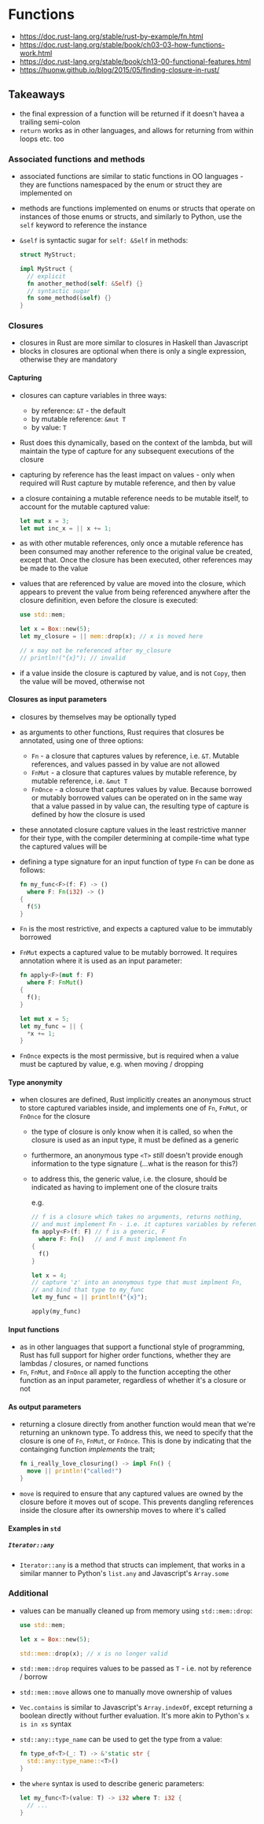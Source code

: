 # Functions

- https://doc.rust-lang.org/stable/rust-by-example/fn.html
- https://doc.rust-lang.org/stable/book/ch03-03-how-functions-work.html
- https://doc.rust-lang.org/stable/book/ch13-00-functional-features.html
- https://huonw.github.io/blog/2015/05/finding-closure-in-rust/

## Takeaways

- the final expression of a function will be returned if it doesn't havea a
  trailing semi-colon
- `return` works as in other languages, and allows for returning from within
  loops etc. too

### Associated functions and methods

- associated functions are similar to static functions in OO languages - they
  are functions namespaced by the enum or struct they are implemented on
- methods are functions implemented on enums or structs that operate on
  instances of those enums or structs, and similarly to Python, use the `self`
  keyword to reference the instance
- `&self` is syntactic sugar for `self: &Self` in methods:

  ```rust
  struct MyStruct;

  impl MyStruct {
    // explicit
    fn another_method(self: &Self) {}
    // syntactic sugar
    fn some_method(&self) {}
  }
  ```

### Closures

- closures in Rust are more similar to closures in Haskell than Javascript
- blocks in closures are optional when there is only a single expression,
  otherwise they are mandatory

#### Capturing

- closures can capture variables in three ways:
  - by reference: `&T` - the default
  - by mutable reference: `&mut T`
  - by value: `T`
- Rust does this dynamically, based on the context of the lambda, but will
  maintain the type of capture for any subsequent executions of the closure
- capturing by reference has the least impact on values - only when required
  will Rust capture by mutable reference, and then by value
- a closure containing a mutable reference needs to be mutable itself, to
  account for the mutable captured value:

  ```rust
  let mut x = 3;
  let mut inc_x = || x += 1;
  ```

- as with other mutable references, only once a mutable reference has been
  consumed may another reference to the original value be created, except
  that. Once the closure has been executed, other references may be made to
  the value
- values that are referenced by value are moved into the closure, which appears
  to prevent the value from being referenced anywhere after the closure
  definition, even before the closure is executed:

  ```rust
  use std::mem;

  let x = Box::new(5);
  let my_closure = || mem::drop(x); // x is moved here

  // x may not be referenced after my_closure
  // println!("{x}"); // invalid
  ```

- if a value inside the closure is captured by value, and is not `Copy`, then the
  value will be moved, otherwise not

#### Closures as input parameters

- closures by themselves may be optionally typed
- as arguments to other functions, Rust requires that closures be annotated,
  using one of three options:
  - `Fn` - a closure that captures values by reference, i.e. `&T`. Mutable
    references, and values passed in by value are not allowed
  - `FnMut` - a closure that captures values by mutable reference, by
    mutable reference, i.e. `&mut T`
  - `FnOnce` - a closure that captures values by value. Because borrowed or
    mutably borrowed values can be operated on in the same way that a value
    passed in by value can, the resulting type of capture is defined by how
    the closure is used
- these annotated closure capture values in the least restrictive manner for
  their type, with the compiler determining at compile-time what type the
  captured values will be
- defining a type signature for an input function of type `Fn` can be done as
  follows:

  ```rust
  fn my_func<F>(f: F) -> ()
    where F: Fn(i32) -> ()
  {
    f(5)
  }
  ```

- `Fn` is the most restrictive, and expects a captured value to be immutably
  borrowed
- `FnMut` expects a captured value to be mutably borrowed. It requires
  annotation where it is used as an input parameter:

  ```rust
  fn apply<F>(mut f: F)
    where F: FnMut()
  {
    f();
  }

  let mut x = 5;
  let my_func = || {
    *x += 1;
  }
  ```

- `FnOnce` expects is the most permissive, but is required when a value must be
  captured by value, e.g. when moving / dropping

#### Type anonymity

- when closures are defined, Rust implicitly creates an anonymous struct to
  store captured variables inside, and implements one of `Fn`, `FnMut`, or
  `FnOnce` for the closure

  - the type of closure is only know when it is called, so when the closure is
    used as an input type, it must be defined as a generic
  - furthermore, an anonymous type `<T>` _still_ doesn't provide enough
    information to the type signature (...what is the reason for this?)
  - to address this, the generic value, i.e. the closure, should be indicated as
    having to implement one of the closure traits

    e.g.

    ```rust
    // f is a closure which takes no arguments, returns nothing,
    // and must implement Fn - i.e. it captures variables by reference
    fn apply<F>(f: F) // f is a generic, F
      where F: Fn()   // and F must implement Fn
    {
      f()
    }

    let x = 4;
    // capture 'z' into an anonymous type that must implment Fn,
    // and bind that type to my_func
    let my_func = || println!("{x}");

    apply(my_func)
    ```

#### Input functions

- as in other languages that support a functional style of programming, Rust has
  full support for higher order functions, whether they are lambdas /
  closures, or named functions
- `Fn`, `FnMut`, and `FnOnce` all apply to the function accepting the other
  function as an input parameter, regardless of whether it's a closure or not

#### As output parameters

- returning a closure directly from another function would mean that we're
  returning an unknown type. To address this, we need to specify that the
  closure is one of `Fn`, `FnMut`, or `FnOnce`. This is done by indicating
  that the containging function _implements_ the trait;

  ```rust
  fn i_really_love_closuring() -> impl Fn() {
    move || println!("called!")
  }
  ```

- `move` is required to ensure that any captured values are owned by the closure
  before it moves out of scope. This prevents dangling references inside the
  closure after its ownership moves to where it's called

#### Examples in `std`

##### `Iterator::any`

- `Iterator::any` is a method that structs can implement, that works in a
  similar manner to Python's `list.any` and Javascript's `Array.some`

### Additional

- values can be manually cleaned up from memory using `std::mem::drop`:

  ```rust
  use std::mem;

  let x = Box::new(5);

  std::mem::drop(x); // x is no longer valid
  ```

- `std::mem::drop` requires values to be passed as `T` - i.e. not by reference /
  borrow
- `std::mem::move` allows one to manually move ownership of values
- `Vec.contains` is similar to Javascript's `Array.indexOf`, except returning a
  boolean directly without further evaluation. It's more akin to Python's `x is in xs` syntax
- `std::any::type_name` can be used to get the type from a value:

  ```rust
  fn type_of<T>(_: T) -> &'static str {
    std::any::type_name::<T>()
  }
  ```

- the `where` syntax is used to describe generic parameters:

  ```rust
  let my_func<T>(value: T) -> i32 where T: i32 {
    // ...
  }
  ```
